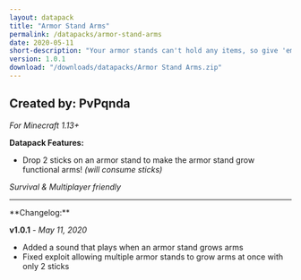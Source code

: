```yaml
---
layout: datapack
title: "Armor Stand Arms"
permalink: /datapacks/armor-stand-arms
date: 2020-05-11
short-description: "Your armor stands can't hold any items, so give 'em a hand! Or, two of them?"
version: 1.0.1
download: "/downloads/datapacks/Armor Stand Arms.zip"
---
```

Created by: PvPqnda
-
*For Minecraft 1.13+*

**Datapack Features:**

- Drop 2 sticks on an armor stand to make the armor stand grow functional arms! *(will consume sticks)*

*Survival & Multiplayer friendly*
<hr>
**Changelog:**

**v1.0.1** - *May 11, 2020*

- Added a sound that plays when an armor stand grows arms
- Fixed exploit allowing multiple armor stands to grow arms at once with only 2 sticks